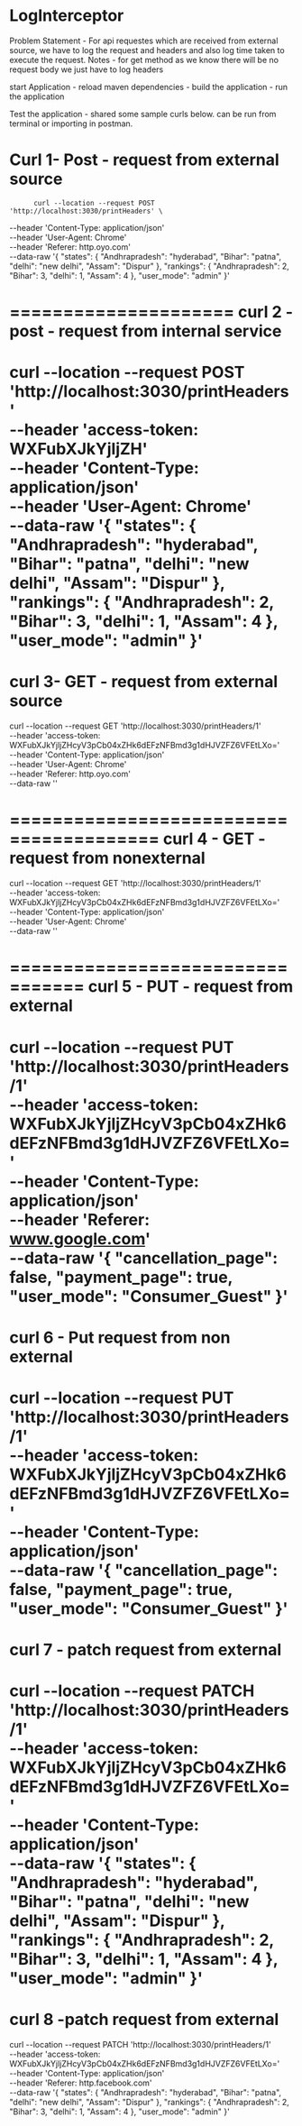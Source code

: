# LogInterceptor

Problem Statement - For api requestes which  are received from external source, we have to log the request and headers and also log time taken to execute                       the request.
Notes - for get method as we know there will be no request body we just have to log headers

start Application - reload maven dependencies
                  - build the application
                  - run the application
                  
 Test the application - shared some sample curls below. can be run from terminal or importing in postman.
 
  Curl 1- Post -  request from external source
   ========================   
          curl --location --request POST 'http://localhost:3030/printHeaders' \
--header 'Content-Type: application/json' \
--header 'User-Agent: Chrome' \
--header 'Referer: http.oyo.com' \
--data-raw '{
    "states": {
        "Andhrapradesh": "hyderabad",
        "Bihar": "patna",
        "delhi": "new delhi",
        "Assam": "Dispur"
    },
    "rankings": {
       "Andhrapradesh": 2,
        "Bihar": 3,
        "delhi": 1,
        "Assam": 4
    },
    "user_mode": "admin"
}'

=====================
curl 2 - post - request from internal service
================================

curl --location --request POST 'http://localhost:3030/printHeaders' \
--header 'access-token: WXFubXJkYjljZH\' \
--header 'Content-Type: application/json' \
--header 'User-Agent: Chrome' \
--data-raw '{
    "states": {
        "Andhrapradesh": "hyderabad",
        "Bihar": "patna",
        "delhi": "new delhi",
        "Assam": "Dispur"
    },
    "rankings": {
       "Andhrapradesh": 2,
        "Bihar": 3,
        "delhi": 1,
        "Assam": 4
    },
    "user_mode": "admin"
}'
========================================
curl 3- GET - request from external source
==========================================

curl --location --request GET 'http://localhost:3030/printHeaders/1' \
--header 'access-token: WXFubXJkYjljZHcyV3pCb04xZHk6dEFzNFBmd3g1dHJVZFZ6VFEtLXo=' \
--header 'Content-Type: application/json' \
--header 'User-Agent: Chrome' \
--header 'Referer: http.oyo.com' \
--data-raw ''

========================================
curl 4 - GET - request from nonexternal
======================================

curl --location --request GET 'http://localhost:3030/printHeaders/1' \
--header 'access-token: WXFubXJkYjljZHcyV3pCb04xZHk6dEFzNFBmd3g1dHJVZFZ6VFEtLXo=' \
--header 'Content-Type: application/json' \
--header 'User-Agent: Chrome' \
--data-raw ''

=================================
curl 5 - PUT - request from external
=================================
curl --location --request PUT 'http://localhost:3030/printHeaders/1' \
--header 'access-token: WXFubXJkYjljZHcyV3pCb04xZHk6dEFzNFBmd3g1dHJVZFZ6VFEtLXo=' \
--header 'Content-Type: application/json' \
--header 'Referer: www.google.com' \
--data-raw '{
    "cancellation_page": false,
    "payment_page": true,
    "user_mode": "Consumer_Guest"
}'
=================================
curl 6 - Put request from  non external
=================================
curl --location --request PUT 'http://localhost:3030/printHeaders/1' \
--header 'access-token: WXFubXJkYjljZHcyV3pCb04xZHk6dEFzNFBmd3g1dHJVZFZ6VFEtLXo=' \
--header 'Content-Type: application/json' \
--data-raw '{
    "cancellation_page": false,
    "payment_page": true,
    "user_mode": "Consumer_Guest"
}'
===================================
curl 7 - patch request from external
=======================================
curl --location --request PATCH 'http://localhost:3030/printHeaders/1' \
--header 'access-token: WXFubXJkYjljZHcyV3pCb04xZHk6dEFzNFBmd3g1dHJVZFZ6VFEtLXo=' \
--header 'Content-Type: application/json' \
--data-raw '{
    "states": {
        "Andhrapradesh": "hyderabad",
        "Bihar": "patna",
        "delhi": "new delhi",
        "Assam": "Dispur"
    },
    "rankings": {
       "Andhrapradesh": 2,
        "Bihar": 3,
        "delhi": 1,
        "Assam": 4
    },
    "user_mode": "admin"
}'
====================================================
curl 8 -patch request from external
====================================================
curl --location --request PATCH 'http://localhost:3030/printHeaders/1' \
--header 'access-token: WXFubXJkYjljZHcyV3pCb04xZHk6dEFzNFBmd3g1dHJVZFZ6VFEtLXo=' \
--header 'Content-Type: application/json' \
--header 'Referer: http.facebook.com' \
--data-raw '{
    "states": {
        "Andhrapradesh": "hyderabad",
        "Bihar": "patna",
        "delhi": "new delhi",
        "Assam": "Dispur"
    },
    "rankings": {
       "Andhrapradesh": 2,
        "Bihar": 3,
        "delhi": 1,
        "Assam": 4
    },
    "user_mode": "admin"
}'

